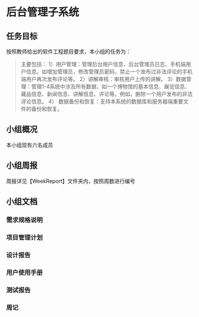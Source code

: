 # 后台管理子系统

## 任务目标

按照教师给出的软件工程题目要求，本小组的任务为：

>主要包括：
>1）用户管理：管理后台用户信息、后台管理员日志、手机端用户信息。如增加管理员，修改管理员密码，禁止一个发布过非法评论的手机端用户再次发布评论等。
>2）讲解审核：审核用户上传的讲解。
>3）数据管理：管理1-4系统中涉及所有数据，如一个博物馆的基本信息、展览信息、藏品信息、新闻信息、讲解信息、评论等。例如，删除一个用户发布的非法评论信息。
>4） 数据备份和恢复：支持本系统的数据库和服务器端重要文件的备份和恢复。

## 小组概况

本小组现有六名成员

## 小组周报

周报详见【WeekReport】文件夹内，按照周数进行编号

## 小组文档

### 需求规格说明

### 项目管理计划

### 设计报告

### 用户使用手册

### 测试报告

### 周记 
